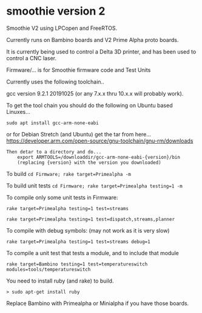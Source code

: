 # smoothie version 2
Smoothie V2 using LPCopen and FreeRTOS.

Currently runs on Bambino boards and V2 Prime Alpha proto boards.

It is currently being used to control a Delta 3D printer, and has been used to control a CNC laser.

Firmware/... is for Smoothie firmware code and Test Units

Currently uses the following toolchain..

gcc version 9.2.1 20191025
(or any 7.x.x thru 10.x.x will probably work).

To get the tool chain you should do the following on Ubuntu based Linuxes...

    sudo apt install gcc-arm-none-eabi

or for Debian Stretch (and Ubuntu) get the tar from here...
    https://developer.arm.com/open-source/gnu-toolchain/gnu-rm/downloads

    Then detar to a directory and do...
        export ARMTOOLS=/downloaddir/gcc-arm-none-eabi-{version}/bin
        (replacing {version} with the version you downloaded)

To build ```cd Firmware; rake target=Primealpha -m```

To build unit tests ```cd Firmware; rake target=Primealpha testing=1 -m```

To compile only some unit tests in Firmware:

```rake target=Primealpha testing=1 test=streams```

```rake target=Primealpha testing=1 test=dispatch,streams,planner```

To compile with debug symbols: (may not work as it is very slow)

```rake target=Primealpha testing=1 test=streams debug=1```

To compile a unit test that tests a module, and to include that module

```rake target=Bambino testing=1 test=temperatureswitch modules=tools/temperatureswitch```

You need to install ruby (and rake) to build.

```> sudo apt-get install ruby```

Replace Bambino with Primealpha or Minialpha if you have those boards.

